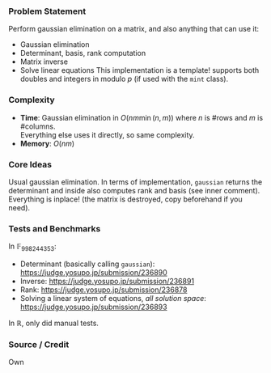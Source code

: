 ### Problem Statement
Perform gaussian elimination on a matrix, and also anything that can use it:
- Gaussian elimination
- Determinant, basis, rank computation
- Matrix inverse
- Solve linear equations
This implementation is a template! supports both doubles and integers in modulo $p$ (if used with the `mint` class).

### Complexity
- **Time**: Gaussian elimination in $O(nm \min(n, m))$ where $n$ is #rows and $m$ is #columns.<br>
            Everything else uses it directly, so same complexity.<br>
- **Memory**: $O(nm)$

### Core Ideas
Usual gaussian elimination. In terms of implementation, `gaussian` returns the determinant and inside also computes rank and basis (see inner comment).<br>
Everything is inplace! (the matrix is destroyed, copy beforehand if you need).

### Tests and Benchmarks
In $\mathbb{F}_998244353$:
- Determinant (basically calling `gaussian`): https://judge.yosupo.jp/submission/236890
- Inverse: https://judge.yosupo.jp/submission/236891
- Rank: https://judge.yosupo.jp/submission/236878
- Solving a linear system of equations, *all solution space*: https://judge.yosupo.jp/submission/236893

In $\mathbb{R}$, only did manual tests.

### Source / Credit
Own